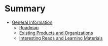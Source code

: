 # Summary

* [General Information](general-infomation/Readme.md)
    * [Roadmap](general-infomation/Readme.md)
    * [Existing Products and Organizations](general-infomation/ExistingProductsAndOrganizations.md)
    * [Interesting Reads and Learning Materials](general-infomation/InterestingReadsAndLearningMaterials.md)
